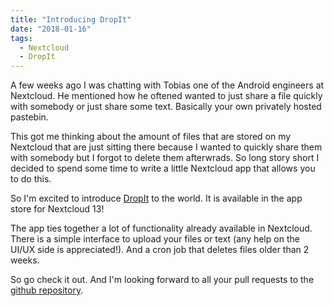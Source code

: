 ```yaml
---
title: "Introducing DropIt"
date: "2018-01-16"
tags:
  - Nextcloud
  - DropIt
---
```


A few weeks ago I was chatting with Tobias one of the Android engineers
at Nextcloud. He mentioned how he oftened wanted to just share a file
quickly with somebody or just share some text. Basically your own
privately hosted pastebin.

This got me thinking about the amount of files that are stored on my
Nextcloud that are just sitting there because I wanted to quickly share
them with somebody but I forgot to delete them afterwrads. So long story
short I decided to spend some time to write a little Nextcloud app that
allows you to do this.

So I\'m excited to introduce
[DropIt](https://apps.nextcloud.com/apps/dropit) to the world. It is
available in the app store for Nextcloud 13!

The app ties together a lot of functionality already available in
Nextcloud. There is a simple interface to upload your files or text (any
help on the UI/UX side is appreciated!). And a cron job that deletes
files older than 2 weeks.

So go check it out. And I\'m looking forward to all your pull requests
to the [github repository](https://github.com/rullzer/dropit).
